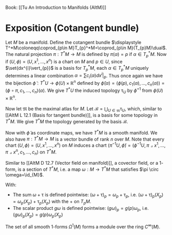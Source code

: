 Book: [[Tu An Introduction to Manifolds (AItM)]]
# Exposition (Cotangent bundle)
Let $M$ be a manifold.
Define the cotangent bundle $\displaystyle T^*M\coloneqq\coprod_{p\in M}T_{p}^*M=\coprod_{p\in M}(T_{p}M)\dual$.
The natural projection $\pi:T^*M\to M$ is defined by $\pi(\alpha)=p$ if $\alpha\in T_{p}^*M$.
Now if $(U,\phi)=(U,x^{1},\dots,x^{n})$ is a chart on $M$ and $p\in U$, since $\set{dx^{i}\vert_{p}}$ is a basis for $T_{p}^*M$, each $\alpha\in T_{p}^*M$ uniquely determines a linear combination $\displaystyle \alpha=\sum c_{i}(\alpha)dx^{i}\vert_{p}$.
Thus once again we have the bijection $\tilde{\phi}:T^*U\to \phi(U)\times \mathbb{R}^{n}$ defined by $\tilde{\phi}(\alpha)=(\phi(p),c_{1}(\alpha),\dots,c_{n}(\alpha))=(\phi \circ \pi,c_{1},\dots,c_{n})(\alpha)$.
We give $T^*U$ the induced topology $\uptau_{U}$ by $\tilde{\phi}^{-1}$ from $\phi(U)\times \mathbb{R}^{n}$.

Now let $\mathfrak{M}$ be the maximal atlas for $M$.
Let $\displaystyle \mathscr{B}=\bigcup_{U\in \mathfrak{M}}\uptau_{U}$, which, similar to [[AItM L 12.1 (Basis for tangent bundle)]], is a basis for some topology in $T^*M$.
We give $T^*M$ the topology generated by the basis $\mathscr{B}$.

Now with $\tilde{\phi}$ as coordinate maps, we have $T^*M$ is a smooth manifold.
We also have $\pi:T^*M\to M$ is a vector bundle of rank $n$ over $M$.
Note that every chart $(U,\phi)=(U,x^{1},\dots,x^{n})$ on $M$ induces a chart $(\pi ^{-1}U,\tilde{\phi})=(\phi ^{-1}U,\pi \pullback x^{1},\dots,\pi \pullback x^{n},c_{1},\dots,c_{n})$ on $T^* M$.

Similar to [[AItM D 12.7 (Vector field on manifold)]], a covector field, or a $1$-form, is a section of $T^*M$, i.e. a map $\omega:M\to T^*M$ that satisfies $\pi \circ \omega=\id_{M}$.

With:
- The sum $\omega+\uptau$ is defined pointwise: $(\omega+\uptau)_{p}=\omega_{p}+\uptau_{p}$, i.e. $(\omega+\uptau)_{p}(X_{p})=\omega_{p}(X_{p})+\uptau_{p}(X_{p})$ with the $+$ on $T_{p}M$.
- The scalar product $g\omega$ is defined pointwise: $(g\omega)_{p}=g(p)\omega_{p}$, i.e. $(g\omega)_{p}(X_{p})=g(p)\omega_{p}(X_{p})$

 The set of all smooth $1$-forms $\Omega^{1}(M)$ forms a module over the ring $C^{\infty}(M)$.